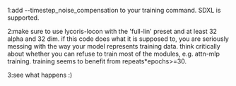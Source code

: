 1:add --timestep_noise_compensation to your training command. SDXL is supported.

2:make sure to use lycoris-locon with the 'full-lin' preset and at least 32 alpha and 32 dim.
if this code does what it is supposed to, you are seriously messing with the way your model represents training data.
think critically about whether you can refuse to train most of the modules, e.g. attn-mlp training.
training seems to benefit from repeats*epochs>=30.

3:see what happens :)

